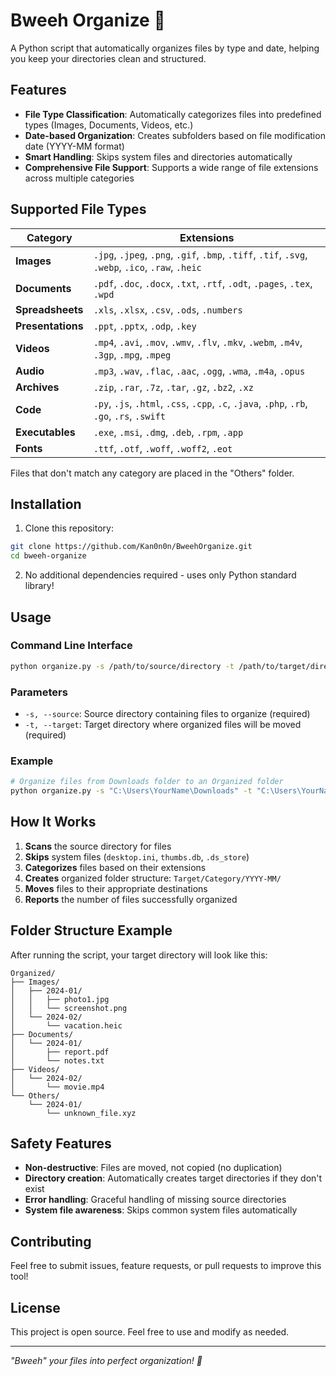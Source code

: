 # Bweeh Organize 📁

A Python script that automatically organizes files by type and date, helping you keep your directories clean and structured.

## Features

- **File Type Classification**: Automatically categorizes files into predefined types (Images, Documents, Videos, etc.)
- **Date-based Organization**: Creates subfolders based on file modification date (YYYY-MM format)
- **Smart Handling**: Skips system files and directories automatically
- **Comprehensive File Support**: Supports a wide range of file extensions across multiple categories

## Supported File Types

| Category | Extensions |
|----------|------------|
| **Images** | `.jpg`, `.jpeg`, `.png`, `.gif`, `.bmp`, `.tiff`, `.tif`, `.svg`, `.webp`, `.ico`, `.raw`, `.heic` |
| **Documents** | `.pdf`, `.doc`, `.docx`, `.txt`, `.rtf`, `.odt`, `.pages`, `.tex`, `.wpd` |
| **Spreadsheets** | `.xls`, `.xlsx`, `.csv`, `.ods`, `.numbers` |
| **Presentations** | `.ppt`, `.pptx`, `.odp`, `.key` |
| **Videos** | `.mp4`, `.avi`, `.mov`, `.wmv`, `.flv`, `.mkv`, `.webm`, `.m4v`, `.3gp`, `.mpg`, `.mpeg` |
| **Audio** | `.mp3`, `.wav`, `.flac`, `.aac`, `.ogg`, `.wma`, `.m4a`, `.opus` |
| **Archives** | `.zip`, `.rar`, `.7z`, `.tar`, `.gz`, `.bz2`, `.xz` |
| **Code** | `.py`, `.js`, `.html`, `.css`, `.cpp`, `.c`, `.java`, `.php`, `.rb`, `.go`, `.rs`, `.swift` |
| **Executables** | `.exe`, `.msi`, `.dmg`, `.deb`, `.rpm`, `.app` |
| **Fonts** | `.ttf`, `.otf`, `.woff`, `.woff2`, `.eot` |

Files that don't match any category are placed in the "Others" folder.

## Installation

1. Clone this repository:
```bash
git clone https://github.com/Kan0n0n/BweehOrganize.git
cd bweeh-organize
```

2. No additional dependencies required - uses only Python standard library!

## Usage

### Command Line Interface

```bash
python organize.py -s /path/to/source/directory -t /path/to/target/directory
```

### Parameters

- `-s, --source`: Source directory containing files to organize (required)
- `-t, --target`: Target directory where organized files will be moved (required)

### Example

```bash
# Organize files from Downloads folder to an Organized folder
python organize.py -s "C:\Users\YourName\Downloads" -t "C:\Users\YourName\Organized"
```

## How It Works

1. **Scans** the source directory for files
2. **Skips** system files (`desktop.ini`, `thumbs.db`, `.ds_store`) 
3. **Categorizes** files based on their extensions
4. **Creates** organized folder structure: `Target/Category/YYYY-MM/`
5. **Moves** files to their appropriate destinations
6. **Reports** the number of files successfully organized

## Folder Structure Example

After running the script, your target directory will look like this:

```
Organized/
├── Images/
│   ├── 2024-01/
│   │   ├── photo1.jpg
│   │   └── screenshot.png
│   └── 2024-02/
│       └── vacation.heic
├── Documents/
│   └── 2024-01/
│       ├── report.pdf
│       └── notes.txt
├── Videos/
│   └── 2024-02/
│       └── movie.mp4
└── Others/
    └── 2024-01/
        └── unknown_file.xyz
```

## Safety Features

- **Non-destructive**: Files are moved, not copied (no duplication)
- **Directory creation**: Automatically creates target directories if they don't exist
- **Error handling**: Graceful handling of missing source directories
- **System file awareness**: Skips common system files automatically

## Contributing

Feel free to submit issues, feature requests, or pull requests to improve this tool!

## License

This project is open source. Feel free to use and modify as needed.

---

*"Bweeh" your files into perfect organization! 🎯*